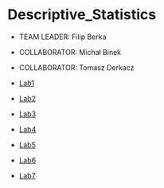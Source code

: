 # Descriptive_Statistics
- TEAM LEADER: Filip Berka
- COLLABORATOR: Michał Binek
- COLLABORATOR: Tomasz Derkacz

- [Lab1](Report1.ipynb)
- [Lab2](Exercises1to3.md)
- [Lab3](Lab_3/Exercise_4.ipynb)
- [Lab4](Lab_4/Exercises5to6.md)
- [Lab5](Lab_5/Exercise8.md)
- [Lab6](Lab_6/Exercise9.md)
- [Lab7](Lab_7/Exercise10.md)
